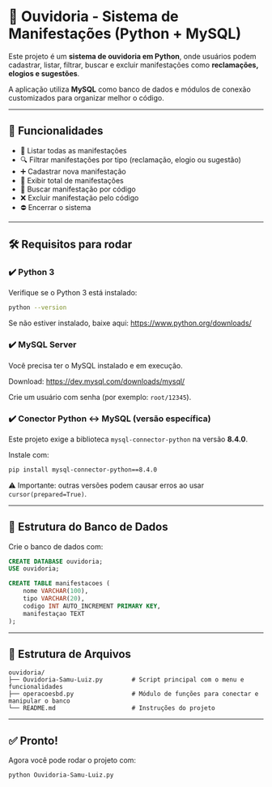 
# 📢 Ouvidoria - Sistema de Manifestações (Python + MySQL)

Este projeto é um **sistema de ouvidoria em Python**, onde usuários podem cadastrar, listar, filtrar, buscar e excluir manifestações como **reclamações, elogios e sugestões**.

A aplicação utiliza **MySQL** como banco de dados e módulos de conexão customizados para organizar melhor o código.

---

## 🚀 Funcionalidades

- 📄 Listar todas as manifestações
- 🔍 Filtrar manifestações por tipo (reclamação, elogio ou sugestão)
- ➕ Cadastrar nova manifestação
- 🔢 Exibir total de manifestações
- 🔎 Buscar manifestação por código
- ❌ Excluir manifestação pelo código
- ⛔ Encerrar o sistema

---

## 🛠 Requisitos para rodar

### ✔️ Python 3

Verifique se o Python 3 está instalado:

```bash
python --version
```

Se não estiver instalado, baixe aqui: https://www.python.org/downloads/

### ✔️ MySQL Server

Você precisa ter o MySQL instalado e em execução.

Download: https://dev.mysql.com/downloads/mysql/

Crie um usuário com senha (por exemplo: `root/12345`).

### ✔️ Conector Python ↔ MySQL (versão específica)

Este projeto exige a biblioteca `mysql-connector-python` na versão **8.4.0**.

Instale com:

```bash
pip install mysql-connector-python==8.4.0
```

⚠️ Importante: outras versões podem causar erros ao usar `cursor(prepared=True)`.

---

## 💾 Estrutura do Banco de Dados

Crie o banco de dados com:

```sql
CREATE DATABASE ouvidoria;
USE ouvidoria;

CREATE TABLE manifestacoes (
    nome VARCHAR(100),
    tipo VARCHAR(20),
    codigo INT AUTO_INCREMENT PRIMARY KEY,
    manifestaçao TEXT
);
```

---

## 📁 Estrutura de Arquivos

```
ouvidoria/
├── Ouvidoria-Samu-Luiz.py        # Script principal com o menu e funcionalidades
├── operacoesbd.py                # Módulo de funções para conectar e manipular o banco
└── README.md                     # Instruções do projeto
```

---

## ✅ Pronto!

Agora você pode rodar o projeto com:

```bash
python Ouvidoria-Samu-Luiz.py
```
